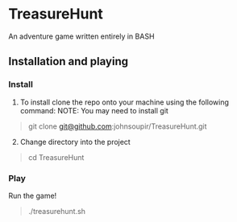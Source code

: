 # TreasureHunt
An adventure game written entirely in BASH 

## Installation and playing

### Install 
1) To install clone the repo onto your machine using the following command:
NOTE: You may need to install git
> git clone git@github.com:johnsoupir/TreasureHunt.git

2) Change directory into the project
> cd TreasureHunt


### Play

Run the game! 

>./treasurehunt.sh



